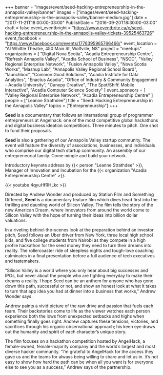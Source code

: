 +++
banner = "images/event/seed-hacking-entrepreneurship-in-the-annapolis-valley/banner"
images = ["images/event/seed-hacking-entrepreneurship-in-the-annapolis-valley/banner-medium.jpg"]
date = "2017-11-21T18:00:00-03:00"
PublishDate = "2016-09-20T18:30:00-03:00"
draft = false
event_eventbright = "https://www.eventbrite.ca/e/seed-hacking-entrepreneurship-in-the-annapolis-valley-tickets-39525463726"
event_facebook = "https://www.facebook.com/events/1776395965766466/"
event_location = "Al Whittle Theatre, 450 Main St, Wolfville, NS"
project = "meetups"
organizations = [
    "Digital Nova Scotia", 
    "Acadia Entrepreneurship Centre", 
    "Refresh Annapolis Valley",
    "Acadia School of Business",
    "NSCC",
    "Valley Regional Enterprise Network",
    "Fusion Annapolis Valley",
    "Nova Scotia Works",
    "Mashup Lab",
    "Annapolis Valley Regional School Board",
    "launchbox",
    "Common Good Solutions",
    "Acadia Institute for Data Analytics",
    "Enactus Acadia",
    "Office of Industry & Community Engagement - Acadia University",
    "Canopy Creative",
    "The Spot/Shift! Mobile Interactive", 
    "Acadia Computer Science Society"
]
event_sponsors = [
    "Valley Regional Enterprise Network",
    "Acadia Entrepreneurship Centre"
]
people = ["Leanne Strathdee"]
title = "Seed: Hacking Entrepreneurship in the Annapolis Valley"
topics = ["Entrepreneurship"]
+++

**Seed** is a documentary that follows an international group of programmer entrepreneurs at Angelhack: one of the most competitive global hackathons and digital business ideation competitions. Three minutes to pitch. One shot to fund their proposals.

**Seed** is also a gathering of our Annapolis Valley startup community.  The event will feature the diversity of associations, businesses, and individuals who comprise our digital tech startup community.  An assembly of our entrepreneurial family.  Come mingle and build your network.  

Introductory keynote address by {{< person "Leanne Strathdee" >}}, 
Manager of Innovation and Incubation for the {{< organization "Acadia Entrepreneurship Centre" >}}.

{{< youtube 4qyuHfRHLkc >}}

Directed by Andrew Wonder and produced by Station Film and Something Different, **Seed** is a documentary feature film which dives head first into the thrilling and daunting world of Silicon Valley. The film tells the story of the new American Dream, where innovators from around the world come to Silicon Valley with the hope of turning their ideas into billion dollar valuations.

In a riveting behind-the-scenes look at the preparation behind an investor pitch, Seed follows an Uber driver from New York, three local high school kids, and five college students from Nairobi as they compete in a high profile hackathon for the seed money they need to turn their dreams into reality. The rollercoaster ride of sleepless nights and tough-love coaching culminates in a final presentation before a full audience of tech executives and tastemakers.

“Silicon Valley is a world where you only hear about big successes and IPOs, but never about the people who are fighting everyday to make their dreams a reality. I hope Seed can be an anthem for anyone who has gone down this path, successful or not, and show an honest look at what it takes to turn that app idea you had at dinner into a business that works,” Andrew Wonder says.

Andrew paints a vivid picture of the raw drive and passion that fuels each team. Their backstories come to life as the viewer watches each person experience both the lows from unexpected setbacks and highs when something finally goes right. Andrew captures these tensions, victories, and sacrifices through his organic observational approach; his keen eye draws out the humanity and spirit of each character’s unique story.

The film focuses on a hackathon competition hosted by AngelHack, a female-owned, female-majority company and the world’s largest and most diverse hacker community. “I’m grateful to AngelHack for the access they gave us and the teams for always being willing to share and let us in. It’s not easy to show how hard the path can be when all you want is for everyone else to see you as a success,” Andrew says of the partnership.

